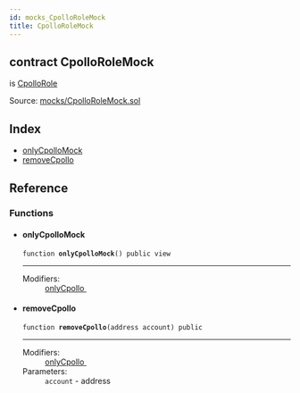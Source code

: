 ```yaml
---
id: mocks_CpolloRoleMock
title: CpolloRoleMock
---
```


<div class="contract-doc"><div class="contract"><h2 class="contract-header"><span class="contract-kind">contract</span> CpolloRoleMock</h2><p class="base-contracts"><span>is</span> <a href="access_CpolloRole.html">CpolloRole</a></p><div class="source">Source: <a href="https://github.com/Cpollo/Ethereum/blob/v0.0.3/contracts/mocks/CpolloRoleMock.sol" target="_blank">mocks/CpolloRoleMock.sol</a></div></div><div class="index"><h2>Index</h2><ul><li><a href="mocks_CpolloRoleMock.html#onlyCpolloMock">onlyCpolloMock</a></li><li><a href="mocks_CpolloRoleMock.html#removeCpollo">removeCpollo</a></li></ul></div><div class="reference"><h2>Reference</h2><div class="functions"><h3>Functions</h3><ul><li><div class="item function"><span id="onlyCpolloMock" class="anchor-marker"></span><h4 class="name">onlyCpolloMock</h4><div class="body"><code class="signature">function <strong>onlyCpolloMock</strong><span>() </span><span>public </span><span>view </span></code><hr/><dl><dt><span class="label-modifiers">Modifiers:</span></dt><dd><a href="access_CpolloRole.html#onlyCpollo">onlyCpollo </a></dd></dl></div></div></li><li><div class="item function"><span id="removeCpollo" class="anchor-marker"></span><h4 class="name">removeCpollo</h4><div class="body"><code class="signature">function <strong>removeCpollo</strong><span>(address account) </span><span>public </span></code><hr/><dl><dt><span class="label-modifiers">Modifiers:</span></dt><dd><a href="access_CpolloRole.html#onlyCpollo">onlyCpollo </a></dd><dt><span class="label-parameters">Parameters:</span></dt><dd><div><code>account</code> - address</div></dd></dl></div></div></li></ul></div></div></div>
